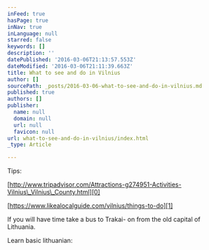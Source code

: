 ```yaml
---
inFeed: true
hasPage: true
inNav: true
inLanguage: null
starred: false
keywords: []
description: ''
datePublished: '2016-03-06T21:13:57.553Z'
dateModified: '2016-03-06T21:11:39.663Z'
title: What to see and do in Vilnius
author: []
sourcePath: _posts/2016-03-06-what-to-see-and-do-in-vilnius.md
published: true
authors: []
publisher:
  name: null
  domain: null
  url: null
  favicon: null
url: what-to-see-and-do-in-vilnius/index.html
_type: Article

---
```

Tips: 

[http://www.tripadvisor.com/Attractions-g274951-Activities-Vilnius\_Vilnius\_County.html][0]

[https://www.likealocalguide.com/vilnius/things-to-do][1]

If you will have time take a bus to Trakai- on from the old capital of Lithuania.

Learn basic lithuanian: 

[0]: http://www.tripadvisor.com/Attractions-g274951-Activities-Vilnius_Vilnius_County.html
[1]: https://www.likealocalguide.com/vilnius/things-to-do